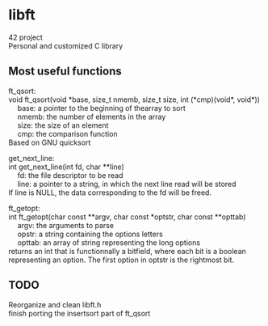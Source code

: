 # libft

42 project\
Personal and customized C library

## Most useful functions

ft_qsort:\
void ft_qsort(void \*base, size_t nmemb, size_t size, int (\*cmp)(void\*, void\*))\
&emsp; base: a pointer to the beginning of thearray to sort\
&emsp; nmemb: the number of elements in the array\
&emsp; size: the size of an element\
&emsp; cmp: the comparison function\
Based on GNU quicksort

get_next_line:\
int	get_next_line(int fd, char \*\*line)\
&emsp; fd: the file descriptor to be read\
&emsp; line: a pointer to a string, in which the next line read will be stored\
If line is NULL, the data corresponding to the fd will be freed.

ft_getopt:\
int ft_getopt(char const \*\*argv, char const \*optstr, char const \*\*opttab)\
&emsp; argv: the arguments to parse\
&emsp; opstr: a string containing the options letters\
&emsp; opttab: an array of string representing the long options\
returns an int that is functionnally a bitfield, where each bit is a boolean 
representing an option. The first option in optstr is the rightmost bit.

## TODO

Reorganize and clean libft.h\
finish porting the insertsort part of ft_qsort